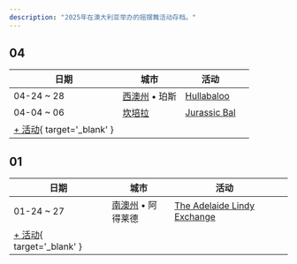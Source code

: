 ```yaml
---
description: "2025年在澳大利亚举办的摇摆舞活动存档。"
---
```


## 04

| 日期 | 城市 | 活动 | |
| --- | --- | --- | --- |
| 04-24 ~ 28 | [西澳州](by_city.md#western-australia) • 珀斯 | [Hullabaloo](hullabaloo-2025.md) |  |
| 04-04 ~ 06 | [坎培拉](by_city.md#canberra) | [Jurassic Bal](jurassic-bal-2025.md) |  |
| [+ 活动](https://github.com/swingdance/events/issues/new?assignees=&labels=add+event&projects=&template=02-add_entity.yml&title=%5B2025%2Fau%5D%20%3CName%3E&region=au&province=&city=&org_id=&date_starts=2025-04-&date_ends=2025-04-){ target='_blank' }

## 01

| 日期 | 城市 | 活动 | |
| --- | --- | --- | --- |
| 01-24 ~ 27 | [南澳州](by_city.md#south-australia) • 阿得莱德 | [The Adelaide Lindy Exchange](the-adelaide-lindy-exchange-2025.md) |  |
| [+ 活动](https://github.com/swingdance/events/issues/new?assignees=&labels=add+event&projects=&template=02-add_entity.yml&title=%5B2025%2Fau%5D%20%3CName%3E&region=au&province=&city=&org_id=&date_starts=2025-01-&date_ends=2025-01-){ target='_blank' }
